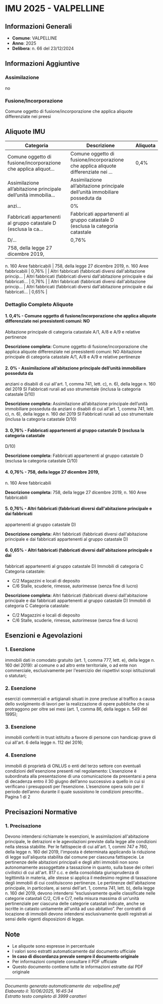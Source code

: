 # IMU 2025 - VALPELLINE

## Informazioni Generali

- **Comune**: VALPELLINE
- **Anno**: 2025
- **Delibera**: n. 66 del 23/12/2024

## Informazioni Aggiuntive

### Assimilazione
no

### Fusione/Incorporazione
Comune oggetto di fusione/incorporazione che applica aliquote differenziate nei preesi


## Aliquote IMU

| Categoria | Descrizione | Aliquota |
|-----------|-------------|----------|
| Comune oggetto di fusione/incorporazione che applica aliquot... | Comune oggetto di fusione/incorporazione che applica aliquote differenziate nei ... | 0,4% |
| Assimilazione all’abitazione principale dell’unità immobilia... | Assimilazione all’abitazione principale dell’unità immobiliare posseduta da
anzi... | 0% |
| Fabbricati appartenenti al gruppo catastale D (esclusa la ca... | Fabbricati appartenenti al gruppo catastale D (esclusa la categoria catastale
D/... | 0,76% |
| 758, della legge 27 dicembre 2019,
n. 160
Aree fabbricabili | 758, della legge 27 dicembre 2019,
n. 160
Aree fabbricabili | 0,76% |
| Altri fabbricati (fabbricati diversi dall'abitazione princip... | Altri fabbricati (fabbricati diversi dall'abitazione principale e dai fabbricati... | 0,76% |
| Altri fabbricati (fabbricati diversi dall'abitazione princip... | Altri fabbricati (fabbricati diversi dall'abitazione principale e dai
fabbricati... | 0,65% |

### Dettaglio Completo Aliquote

#### 1. 0,4% - Comune oggetto di fusione/incorporazione che applica aliquote differenziate nei preesistenti comuni: NO
Abitazione principale di categoria catastale A/1, A/8 e A/9 e relative
pertinenze

**Descrizione completa:**
Comune oggetto di fusione/incorporazione che applica aliquote differenziate nei preesistenti comuni: NO
Abitazione principale di categoria catastale A/1, A/8 e A/9 e relative
pertinenze

#### 2. 0% - Assimilazione all’abitazione principale dell’unità immobiliare posseduta da
anziani o disabili di cui all'art. 1, comma 741, lett. c), n. 6), della legge n. 160
del 2019
SI
Fabbricati rurali ad uso strumentale (inclusa la categoria catastale D/10)

**Descrizione completa:**
Assimilazione all’abitazione principale dell’unità immobiliare posseduta da
anziani o disabili di cui all'art. 1, comma 741, lett. c), n. 6), della legge n. 160
del 2019
SI
Fabbricati rurali ad uso strumentale (inclusa la categoria catastale D/10)

#### 3. 0,76% - Fabbricati appartenenti al gruppo catastale D (esclusa la categoria catastale
D/10)

**Descrizione completa:**
Fabbricati appartenenti al gruppo catastale D (esclusa la categoria catastale
D/10)

#### 4. 0,76% - 758, della legge 27 dicembre 2019,
n. 160
Aree fabbricabili

**Descrizione completa:**
758, della legge 27 dicembre 2019,
n. 160
Aree fabbricabili

#### 5. 0,76% - Altri fabbricati (fabbricati diversi dall'abitazione principale e dai fabbricati
appartenenti al gruppo catastale D)

**Descrizione completa:**
Altri fabbricati (fabbricati diversi dall'abitazione principale e dai fabbricati
appartenenti al gruppo catastale D)

#### 6. 0,65% - Altri fabbricati (fabbricati diversi dall'abitazione principale e dai
fabbricati appartenenti al gruppo catastale D)
Immobili di categoria C
Categoria catastale:
- C/2 Magazzini e locali di deposito
- C/6 Stalle, scuderie, rimesse,
autorimesse (senza fine di lucro)

**Descrizione completa:**
Altri fabbricati (fabbricati diversi dall'abitazione principale e dai
fabbricati appartenenti al gruppo catastale D)
Immobili di categoria C
Categoria catastale:
- C/2 Magazzini e locali di deposito
- C/6 Stalle, scuderie, rimesse,
autorimesse (senza fine di lucro)


## Esenzioni e Agevolazioni

### 1. Esenzione

immobili dati in comodato gratuito (art. 1, comma 777, lett. e), della legge n. 160 del 2019): al comune o ad altro ente territoriale, o ad ente non commerciale, esclusivamente per l'esercizio dei rispettivi scopi istituzionali o statutari;

### 2. Esenzione

esercizi commerciali e artigianali situati in zone precluse al traffico a causa dello svolgimento di lavori per la realizzazione di opere pubbliche che si protraggono per oltre sei mesi (art. 1, comma 86, della legge n. 549 del 1995);

### 3. Esenzione

immobili conferiti in trust istituito a favore di persone con handicap grave di cui all'art. 6 della legge n. 112 del 2016;

### 4. Esenzione

immobili di proprietà di ONLUS o enti del terzo settore con eventuali condizioni dell'esenzione presenti nel regolamento: L’esenzione è subordinata alla presentazione di una comunicazione da presentarsi a pena di decadenza entro il 30 giugno dell’anno successivo a quello in cui si verificano i presupposti per l’esenzione. L’esenzione opera solo per il periodo dell’anno durante il quale sussistono le condizioni prescritte.. Pagina 1 di 2


## Precisazioni Normative

### 1. Precisazione

Devono intendersi richiamate le esenzioni, le assimilazioni all'abitazione principale, le detrazioni e le agevolazioni previste dalla legge alle condizioni nella stessa stabilite. Per le fattispecie di cui all'art. 1, commi 747 e 760, della legge n. 160 del 2019, l'imposta è determinata applicando la riduzione di legge sull'aliquota stabilita dal comune per ciascuna fattispecie. Le pertinenze delle abitazioni principali e degli altri immobili non sono autonomamente assoggettate a tassazione in quanto, sulla base dei criteri civilistici di cui all'art. 817 c.c. e della consolidata giurisprudenza di legittimità in materia, alle stesse si applica il medesimo regime di tassazione degli immobili di cui costituiscono pertinenze. Le pertinenze dell'abitazione principale, in particolare, ai sensi dell'art. 1, comma 741, lett. b), della legge n. 160 del 2019, devono intendersi “esclusivamente quelle classificate nelle categorie catastali C/2, C/6 e C/7, nella misura massima di un'unità pertinenziale per ciascuna delle categorie catastali indicate, anche se iscritte in catasto unitamente all'unità ad uso abitativo”. Per contratti di locazione di immobili devono intendersi esclusivamente quelli registrati ai sensi delle vigenti disposizioni di legge.


## Note

- Le aliquote sono espresse in percentuale
- I valori sono estratti automaticamente dal documento ufficiale
- **In caso di discordanza prevale sempre il documento originale**
- Per informazioni complete consultare il PDF ufficiale
- Questo documento contiene tutte le informazioni estratte dal PDF originale

---
*Documento generato automaticamente da: valpelline.pdf*  
*Elaborato il: 10/06/2025, 16:45:34*  
*Estratto testo completo di 3999 caratteri*
